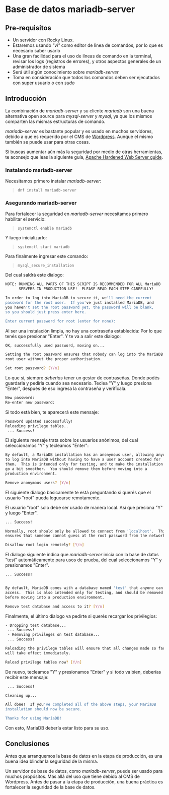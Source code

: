 # Base de datos mariadb-server

## Pre-requisitos

* Un servidor con Rocky Linux.
* Estaremos usando _"vi"_ como editor de linea de comandos, por lo que es necesario saber usarlo
* Una gran facilidad para el uso de líneas de comando en la terminal, revisar los logs (registros de errores), y otros aspectos generales de un administrador de sistema
* Será útil algún conocimiento sobre _mariadb-server_
* Toma en consideración que todos los comandos deben ser ejecutados con super usuario o con _sudo_

## Introducción

La combinación de _mariadb-server_ y su cliente _mariadb_ son una buena alternativa open source para _mysql-server_ y _mysql_, ya que los mismos comparten las mismas estructuras de comando.

_mariadb-server_ es bastante popular y es usado en muchos servidores, debido a que es requerido por el CMS de [Wordpress](https://es.wordpress.org/). Aunque el mismo también se puede usar para otras cosas.

Si buscas aumentar aún más la seguridad por medio de otras herramientas, te aconsejo que leas la siguiente guía, [Apache Hardened Web Server guide](apache_hardened_webserver.md).

### Instalando mariadb-server

Necesitamos primero instalar _mariadb-server_:

> `dnf install mariadb-server`

### Asegurando mariadb-server

Para fortalecer la seguridad en _mariadb-server_ necesitamos primero habilitar el servicio:

> `systemctl enable mariadb`

Y luego inicializarlo:

> `systemctl start mariadb`

Para finalmente ingresar este comando:

> `mysql_secure_installation`

Del cual saldrá este dialogo:

```bash
NOTE: RUNNING ALL PARTS OF THIS SCRIPT IS RECOMMENDED FOR ALL MariaDB
      SERVERS IN PRODUCTION USE!  PLEASE READ EACH STEP CAREFULLY!

In order to log into MariaDB to secure it, we'll need the current
password for the root user.  If you've just installed MariaDB, and
you haven't set the root password yet, the password will be blank,
so you should just press enter here.

Enter current password for root (enter for none): 
```

Al ser una instalación limpia, no hay una contraseña establecida: Por lo que tenés que presionar "Enter". Y te va a salir este dialogo:

```bash
OK, successfully used password, moving on...

Setting the root password ensures that nobody can log into the MariaDB
root user without the proper authorisation.

Set root password? [Y/n] 
```

Lo que sí, siempre _deberías_ tener un gestor de contraseñas. Donde podés guardarla y pedirla cuando sea necesario.
Teclea "Y" y luego presiona "Enter", después de eso ingresa la contraseña y verifícala.

```bash
New password: 
Re-enter new password:
```

Si todo está bien, te aparecerá este mensaje:

```bash
Password updated successfully!
Reloading privilege tables..
 ... Success!
```

El siguiente mensaje trata sobre los usuarios anónimos, del cual seleccionamos "Y" y tecleamos "Enter":

```bash
By default, a MariaDB installation has an anonymous user, allowing anyone
to log into MariaDB without having to have a user account created for
them.  This is intended only for testing, and to make the installation
go a bit smoother.  You should remove them before moving into a
production environment.

Remove anonymous users? [Y/n] 
```

El siguiente dialogo básicamente te está preguntando si querés que el usuario "root" pueda loguearse remotamente.

El usuario "root" solo debe ser usado de manera local. Así que presiona "Y" y luego "Enter".

```bash
... Success!

Normally, root should only be allowed to connect from 'localhost'.  This
ensures that someone cannot guess at the root password from the network.

Disallow root login remotely? [Y/n]
```

El dialogo siguiente indica que _mariadb-server_ inicia con la base de datos "test" automáticamente para usos de prueba, del cual seleccionamos "Y" y presionamos "Enter".

```bash
... Success!


By default, MariaDB comes with a database named 'test' that anyone can
access.  This is also intended only for testing, and should be removed
before moving into a production environment.

Remove test database and access to it? [Y/n] 
```

Finalmente, el último dialogo va pedirte si querés recargar los privilegios:

```bash
- Dropping test database...
 ... Success!
 - Removing privileges on test database...
 ... Success!

Reloading the privilege tables will ensure that all changes made so far
will take effect immediately.

Reload privilege tables now? [Y/n] 
```

De nuevo, tecleamos "Y" y presionamos "Enter" y si todo va bien, deberías recibir este mensaje:

```bash
 ... Success!

Cleaning up...

All done!  If you've completed all of the above steps, your MariaDB
installation should now be secure.

Thanks for using MariaDB!
```

Con esto, MariaDB debería estar listo para su uso.

## Conclusiones

Antes que arranquemos la base de datos en la etapa de producción, es una buena idea blindar la seguridad de la misma.

Un servidor de base de datos, como _mariadb-server_, puede ser usado para muchos propósitos. Más allá del uso que tiene debido al CMS de Wordpress. Antes de pasar a la etapa de producción, una buena práctica es fortalecer la seguridad de la base de datos.
